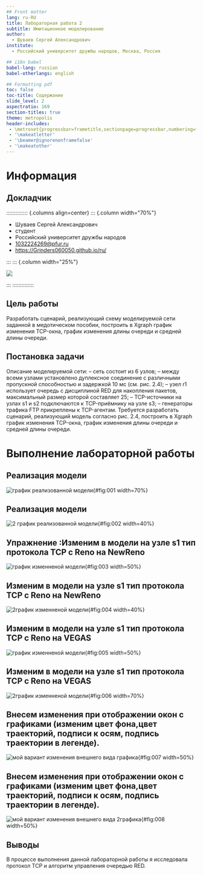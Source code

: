 ```yaml
---
## Front matter
lang: ru-RU
title: Лабораторная работа 2
subtitle: Имитационное моделирование
author:
  - Шуваев Сергей Александрович
institute:
  - Российский университет дружбы народов, Москва, Россия

## i18n babel
babel-lang: russian
babel-otherlangs: english

## Formatting pdf
toc: false
toc-title: Содержание
slide_level: 2
aspectratio: 169
section-titles: true
theme: metropolis
header-includes:
 - \metroset{progressbar=frametitle,sectionpage=progressbar,numbering=fraction}
 - '\makeatletter'
 - '\beamer@ignorenonframefalse'
 - '\makeatother'
---
```


# Информация

## Докладчик

:::::::::::::: {.columns align=center}
::: {.column width="70%"}

  * Шуваев Сергей Александрович
  * студент
  * Российский университет дружбы народов
  * [1032224269@pfur.ru](mailto:1032224269@pfur.ru)
  * <https://Grinders060050.github.io/ru/>

:::
::: {.column width="25%"}

![](./image/0.jpg)

:::
::::::::::::::

## Цель работы

Разработать сценарий, реализующий схему моделируемой сети заданной в медотическом пособии, построить в Xgraph график изменения TCP-окна, график изменения длины очереди
и средней длины очереди.

## Постановка задачи

Описание моделируемой сети:
– сеть состоит из 6 узлов;
– между всеми узлами установлено дуплексное соединение с различными пропускной   способностью и задержкой 10 мс (см. рис. 2.4);
– узел r1 использует очередь с дисциплиной RED для накопления пакетов, максимальный   размер которой составляет 25;
– TCP-источники на узлах s1 и s2 подключаются к TCP-приёмнику на узле s3;
– генераторы трафика FTP прикреплены к TCP-агентам.
  Требуется разработать сценарий, реализующий модель согласно рис. 2.4, построить в   Xgraph график изменения TCP-окна, график изменения длины очереди
  и средней длины очереди.

# Выполнение лабораторной работы

## Реализация модели


![график реализованной модели](image/1.png){#fig:001 width=70%}


## Реализация модели


![2 график реализованной модели](image/2.png){#fig:002 width=40%}


## Упражнение :Изменим в модели на узле s1 тип протокола TCP с Reno на NewReno


![график изменненой модели](image/3.png){#fig:003 width=50%}


## Изменим в модели на узле s1 тип протокола TCP с Reno на NewReno


![2график изменненой модели](image/4.png){#fig:004 width=40%}


## Изменим в модели на узле s1 тип протокола TCP с Reno на VEGAS


![график изменненой модели](image/5.png){#fig:005 width=50%}


## Изменим в модели на узле s1 тип протокола TCP с Reno на VEGAS


![2график изменненой модели](image/6.png){#fig:006 width=70%}


## Внесем изменения при отображении окон с графиками (изменим цвет фона,цвет траекторий, подписи к осям, подпись траектории в легенде).


![мой вариант изменения внешнего вида графика](image/7.png){#fig:007 width=50%}


## Внесем изменения при отображении окон с графиками (изменим цвет фона,цвет траекторий, подписи к осям, подпись траектории в легенде).


![мой вариант изменения внешнего вида 2графика](image/8.png){#fig:008 width=50%}


## Выводы

В процессе выполнения данной лабораторной работы я исследовала протокол TCP и алгоритм управления очередью RED.